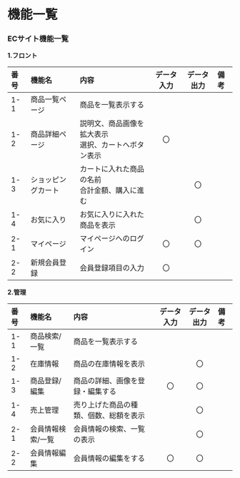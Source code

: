 # 機能一覧
### ECサイト機能一覧
**1.フロント**

|番号|機能名|内容|データ入力|データ出力|備考|
|:---|:---|:---|:---:|:----:|:---|
|1-1|商品一覧ページ|商品を一覧表示する||||
|1-2|商品詳細ページ|説明文、商品画像を拡大表示<br>選択、カートへボタン表示|〇|||
|1-3|ショッピングカート|カートに入れた商品の名前<br>合計金額、購入に進む||〇||
|1-4|お気に入り|お気に入りに入れた商品を表示||〇||
|2-1|マイページ|マイページへのログイン|〇|〇||
|2-2|新規会員登録|会員登録項目の入力|〇|||

**2.管理**

|番号|機能名|内容|データ入力|データ出力|備考|
|:---|:---|:---|:---:|:----:|:---|
|1-1|商品検索/一覧|商品を一覧表示する||||
|1-2|在庫情報|商品の在庫情報を表示||〇||
|1-3|商品登録/編集|商品の詳細、画像を登録・編集する|〇|〇||
|1-4|売上管理|売り上げた商品の種類、個数、総額を表示||〇||
|2-1|会員情報検索/一覧|会員情報の検索、一覧の表示||〇||
|2-2|会員情報編集|会員情報の編集をする|〇|〇||
